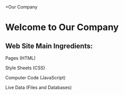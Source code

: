 <!DOCTYPE html>
<html>

<head>
  >Our Company
</head>

<body>

  <h1>Welcome to Our Company</h1>
  <h2>Web Site Main Ingredients:</h2>

  <p>Pages (HTML)</p>
  <p>Style Sheets (CSS)</p>
  <p>Computer Code (JavaScript)</p>
  <p>Live Data (Files and Databases)</p>

</body>
</html>
